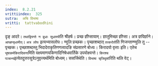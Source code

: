 ```yaml
---
index:  8.2.21
vrittiindex:  325
sutra:  अचि विभाषा
vritti:  tattvabodhini 
---
```


दृङ् आदरे। `तथाद्रियन्ते न बुधाः सुधामपी`ति श्रीहर्षः। प्रच्छ ज्ञीप्सायाम्। ज्ञातुमिच्छा ज्ञीप्सा। अत्र ज्ञपिर्ज्ञाने। `आप्ज्ञप्यृधामीत्`। `अत्र लोपः` इत्यभ्यासलोपः। ण्वुलि प्रच्छकः। पृच्छाशब्दात् `तत्करोती`ति णिजन्ताण्ण्वुलि तु -- पृच्छकः। पृच्छाशब्दस्तु भिदादेराकृतिगणत्वादङि संप्रसारणे बोध्यः। किरादयो वृत्ताः इति। एतेच `भूषाकर्मकिरादिसना`मिति वक्ष्यमाणयकिणादिनिषेधवार्तिके उपयोक्ष्यन्ते। `किरश्च पञ्चभ्य`इत्येतदुत्तरसूत्रेऽनुवृत्त्यर्थमिति बोध्यम्। ससर्जिथेति। `विभाषा सृजिदृशो`रिति थलि वेट्। 

